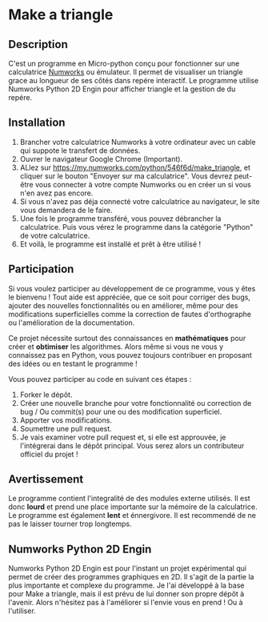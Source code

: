 # Make a triangle

## Description
C'est un programme en Micro-python conçu pour fonctionner sur une calculatrice [Numworks](https://www.numworks.com/) ou émulateur. Il permet de visualiser un triangle grace au longueur de ses côtés dans repére interactif. Le programme utilise Numworks Python 2D Engin pour afficher triangle et la gestion de du repére.

## Installation
1. Brancher votre calculatrice Numworks à votre ordinateur avec un cable qui suppote le transfert de données.
2. Ouvrer le navigateur Google Chrome (Important).
4. ALlez sur https://my.numworks.com/python/546f6d/make_triangle, et cliquer sur le bouton "Envoyer sur ma calculatrice". Vous devrez peut-être vous connecter à votre compte Numworks ou en créer un si vous n'en avez pas encore.
5. Si vous n'avez pas déja connecté votre calculatrice au navigateur, le site vous demandera de le faire.
6. Une fois le programme transféré, vous pouvez débrancher la calculatrice. Puis vous vérez le programme dans la catégorie "Python" de votre calculatrice.
7. Et voilà, le programme est installé et prêt à être utilisé !

## Participation
Si vous voulez participer au développement de ce programme, vous y êtes le bienvenu ! Tout aide est appréciée, que ce soit pour corriger des bugs, ajouter des nouvelles fonctionnalités ou en améliorer, même pour des modifications superficielles comme la correction de fautes d'orthographe ou l'amélioration de la documentation.

Ce projet nécessite surtout des connaissances en **mathématiques** pour créer et **obtimiser** les algorithmes. Alors même si vous ne vous y connaissez pas en Python, vous pouvez toujours contribuer en proposant des idées ou en testant le programme !

Vous pouvez participer au code en suivant ces étapes :
1. Forker le dépôt.
2. Créer une nouvelle branche pour votre fonctionnalité ou correction de bug / Ou commit(s) pour une ou des modification superficiel.
3. Apporter vos modifications.
4. Soumettre une pull request.
5. Je vais examiner votre pull request et, si elle est approuvée, je l'intégrerai dans le dépôt principal. Vous serez alors un contributeur officiel du projet !

## Avertissement
Le programme contient l'integralité de des modules externe utilisés. Il est donc **lourd** et prend une place importante sur la mémoire de la calculatrice. Le programme est également **lent** et énnergivore. Il est recommendé de ne pas le laisser tourner trop longtemps.

## Numworks Python 2D Engin
Numworks Python 2D Engin est pour l'instant un projet expérimental qui permet de créer des programmes graphiques en 2D. Il s'agit de la partie la plus importante et complexe du programme. Je l'ai développé à la base pour Make a triangle, mais il est prévu de lui donner son propre dépôt à l'avenir. Alors n'hésitez pas à l'améliorer si l'envie vous en prend ! Ou à l'utiliser.

